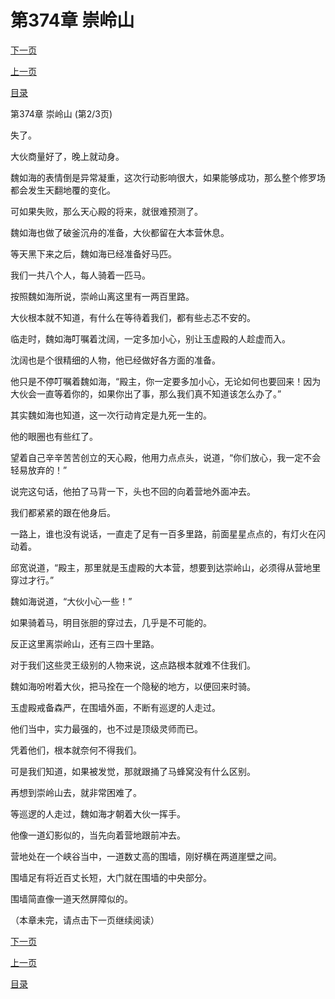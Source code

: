 <h1>第374章   崇岭山</h1>
            <div><p><a href="./1121_%E7%AC%AC374%E7%AB%A0_%E5%B4%87%E5%B2%AD%E5%B1%B1.md">下一页</a></p><p><a href="./1119_%E7%AC%AC374%E7%AB%A0_%E5%B4%87%E5%B2%AD%E5%B1%B1.md">上一页</a></p><p><a href="../">目录</a></p></div>
            <div><p>第374章   崇岭山 (第2/3页)</p><p>失了。</p><p>大伙商量好了，晚上就动身。</p><p>魏如海的表情倒是异常凝重，这次行动影响很大，如果能够成功，那么整个修罗场都会发生天翻地覆的变化。</p><p>可如果失败，那么天心殿的将来，就很难预测了。</p><p>魏如海也做了破釜沉舟的准备，大伙都留在大本营休息。</p><p>等天黑下来之后，魏如海已经准备好马匹。</p><p>我们一共八个人，每人骑着一匹马。</p><p>按照魏如海所说，崇岭山离这里有一两百里路。</p><p>大伙根本就不知道，有什么在等待着我们，都有些忐忑不安的。</p><p>临走时，魏如海叮嘱着沈阔，一定多加小心，别让玉虚殿的人趁虚而入。</p><p>沈阔也是个很精细的人物，他已经做好各方面的准备。</p><p>他只是不停叮嘱着魏如海，“殿主，你一定要多加小心，无论如何也要回来！因为大伙会一直等着你的，如果你出了事，那么我们真不知道该怎么办了。”</p><p>其实魏如海也知道，这一次行动肯定是九死一生的。</p><p>他的眼圈也有些红了。</p><p>望着自己辛辛苦苦创立的天心殿，他用力点点头，说道，“你们放心，我一定不会轻易放弃的！”</p><p>说完这句话，他拍了马背一下，头也不回的向着营地外面冲去。</p><p>我们都紧紧的跟在他身后。</p><p>一路上，谁也没有说话，一直走了足有一百多里路，前面星星点点的，有灯火在闪动着。</p><p>邱宽说道，“殿主，那里就是玉虚殿的大本营，想要到达崇岭山，必须得从营地里穿过才行。”</p><p>魏如海说道，“大伙小心一些！”</p><p>如果骑着马，明目张胆的穿过去，几乎是不可能的。</p><p>反正这里离崇岭山，还有三四十里路。</p><p>对于我们这些灵王级别的人物来说，这点路根本就难不住我们。</p><p>魏如海吩咐着大伙，把马拴在一个隐秘的地方，以便回来时骑。</p><p>玉虚殿戒备森严，在围墙外面，不断有巡逻的人走过。</p><p>他们当中，实力最强的，也不过是顶级灵师而已。</p><p>凭着他们，根本就奈何不得我们。</p><p>可是我们知道，如果被发觉，那就跟捅了马蜂窝没有什么区别。</p><p>再想到崇岭山去，就非常困难了。</p><p>等巡逻的人走过，魏如海才朝着大伙一挥手。</p><p>他像一道幻影似的，当先向着营地跟前冲去。</p><p>营地处在一个峡谷当中，一道数丈高的围墙，刚好横在两道崖壁之间。</p><p>围墙足有将近百丈长短，大门就在围墙的中央部分。</p><p>围墙简直像一道天然屏障似的。</p><p>（本章未完，请点击下一页继续阅读）</p></div>
            <div><p><a href="./1121_%E7%AC%AC374%E7%AB%A0_%E5%B4%87%E5%B2%AD%E5%B1%B1.md">下一页</a></p><p><a href="./1119_%E7%AC%AC374%E7%AB%A0_%E5%B4%87%E5%B2%AD%E5%B1%B1.md">上一页</a></p><p><a href="../">目录</a></p></div>
